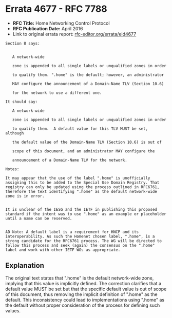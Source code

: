 # Errata 4677 - RFC 7788

- **RFC Title:** Home Networking Control Protocol
- **RFC Publication Date:** April 2016
- Link to original errata report: [rfc-editor.org/errata/eid4677](https://www.rfc-editor.org/errata/eid4677)

```
Section 8 says:


   A network-wide
   zone is appended to all single labels or unqualified zones in order
   to qualify them. ".home" is the default; however, an administrator
   MAY configure the announcement of a Domain-Name TLV (Section 10.6)
   for the network to use a different one.

It should say:

   A network-wide
   zone is appended to all single labels or unqualified zones in order 
   to qualify them.  A default value for this TLV MUST be set, although 
   the default value of the Domain-Name TLV (Section 10.6) is out of 
   scope of this document, and an administrator MAY configure the 
   announcement of a Domain-Name TLV for the network.

Notes:

It may appear that the use of the label ".home" is unofficially assigning this to be added to the Special Use Domain Registry. That registry can only be updated using the process outlined in RFC6761, therefore the text identifying ".home" as the default network-wide zone is in error.

It is unclear of the IESG and the IETF in publishing this proposed standard if the intent was to use ".home" as an example or placeholder until a name can be reserved.

AD Note: A default label is a requirement for HNCP and its interoperability. As such the Homenet chosen label, ".home", is a strong candidate for the RFC6761 process. The WG will be directed to follow this process and seek (again) the consensus on the ".home" label and work with other IETF WGs as appropriate.
```

## Explanation

The original text states that ".home" is the default network-wide zone, implying that this value is implicitly defined.  The correction clarifies that a default value MUST be set but that the specific default value is out of scope of this document, thus removing the implicit definition of ".home" as the default.  This inconsistency could lead to implementations using ".home" as the default without proper consideration of the process for defining such values.
